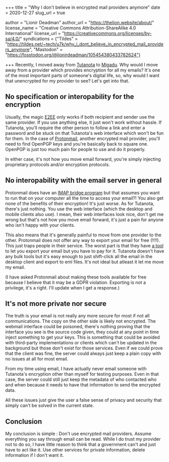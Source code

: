 +++
title = "Why I don't believe in encrypted mail providers anymore"
date = 2020-12-27
slug_url = true

author = "Lionir Deadman"
author_url = "https://thelion.website/about/"
license_name = "Creative Commons Attribution-ShareAlike 4.0 International"
license_url = "https://creativecommons.org/licenses/by-sa/4.0/"
syndications = {"Tildes" = "https://tildes.net/~tech/u7k/why_i_dont_believe_in_encrypted_mail_providers_anymore", "Mastodon" = "https://fosstodon.org/@lionirdeadman/105454380433782624"}

+++
Recently, I moved away from [Tutanota](https://tutanota.com) to [Migadu](https://migadu.com). Why would I move away from a provider which provides encryption for all
my emails? It's one of the most important parts of someone's digital life, so, why would I want that unencrypted for my provider to see? Let's get into that.
<!--more-->

## No specification or interopability for the encryption

Usually, the magic [E2EE](https://en.wikipedia.org/wiki/End-to-end_encryption) only works if both recipient and sender use the same provider. If you use anything else,
it just won't work without hassle. If Tutanota, you'll require the other person to follow a link and enter a password and 
be stuck on that Tutanota's web interface which won't be fun for them. In the case of [Protonmail](https://protonmail.com), another encrypted mail provider, you'll need to find OpenPGP keys
and you're basically back to square one. OpenPGP is just too much pain for people to use and do it properly.

In either case, it's not how you move email forward, you're simply injecting proprietary protocols and/or encryption protocols.

## No interopability with the email server in general

Protonmail does have an [IMAP bridge program](https://protonmail.com/bridge/) but that assumes you want to run that on your computer all the time to access your email?!
You also get none of the benefits of their encryption! It's just worse. As for Tutanota, there's just nothing. You use the web interface (which the desktop and mobile
clients also use). I mean, their web interfaces look nice, don't get me wrong but that's not how you move email forward, it's just a pain for anyone
who isn't happy with your clients.

This also means that it's generally painful to move from one provider to the other. Protonmail does not offer any way to export your email for free (!!!!). This
just traps people in their service. The worst part is that they have [a tool](https://protonmail.com/import-export) to let you export your email but you have to pay for it. Tutanota doesn't have any bulk
tools but it's easy enough to just shift-click all the email in the desktop client and export to eml files. It's not ideal but atleast it let me move my email.

(I have asked Protonmail about making these tools available for free because I believe that it may be a GDPR violation. Exporting is not a privilege, it's a right.
I'll update when I get a response.)

## It's not more private nor secure

The truth is your email is not really any more secure for most if not all communications. The copy on the other side is likely not encrypted. The webmail interface
could be poisoned, there's nothing proving that the interface you see is the source code given, they could at any point in time inject something to get your keys. This is something that
could be avoided with third-party implementations or clients which can't be updated in the background but those don't exist for those services. Even if we could prove that
the client was fine, the server could always just keep a plain copy with no issues at all for most email. 

From my time using email, I have actually never email someone with Tutanota's encryption other than myself for testing purposes. Even in that case, the server could still
just keep the metadata of who contacted who and when because it needs to have that information to send the encrypted data.

All these issues just give the user a false sense of privacy and security that simply can't be solved in the current state.

## Conclusion

My conclusion is simple : Don't use encrypted mail providers. Assume everything you say through email can be read. While I do trust my provider not to do so, I
have little reason to think that a government can't and just have to act like it. Use other services for private information, delete information if I don't want it.
